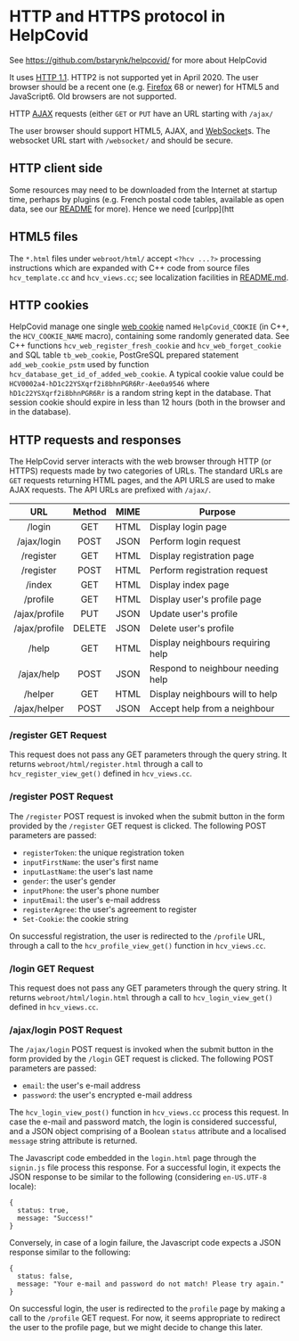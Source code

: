 #  HTTP and HTTPS protocol in HelpCovid

See https://github.com/bstarynk/helpcovid/ for more about HelpCovid

It uses [HTTP
1.1](https://en.wikipedia.org/wiki/Hypertext_Transfer_Protocol). HTTP2
is not supported yet in April 2020. The user browser should be a
recent one (e.g. [Firefox](https://www.mozilla.org/en-US/firefox/) 68
or newer) for HTML5 and JavaScript6. Old browsers are not supported.

HTTP [AJAX](https://en.wikipedia.org/wiki/Ajax_(programming)) requests (either `GET` or `PUT` have an URL starting with `/ajax/`

The user browser should support HTML5, AJAX, and
[WebSocket](https://en.wikipedia.org/wiki/WebSocket)s. The websocket
URL start with `/websocket/` and should be secure.


## HTTP client side

Some resources may need to be downloaded from the Internet at startup
time, perhaps by plugins (e.g. French postal code tables, available as
open data, see our [README](README.md) for more). Hence we need [curlpp](htt

## HTML5 files

The `*.html` files under `webroot/html/` accept `<?hcv ...?>`
processing instructions which are expanded with C++ code from source
files `hcv_template.cc` and `hcv_views.cc`; see localization
facilities in [README.md](README.md).

## HTTP cookies

HelpCovid manage one single [web
cookie](https://en.wikipedia.org/wiki/HTTP_cookie) named
`HelpCovid_COOKIE` (in C++, the `HCV_COOKIE_NAME` macro), containing
some randomly generated data. See C++ functions
`hcv_web_register_fresh_cookie` and `hcv_web_forget_cookie` and SQL
table `tb_web_cookie`, PostGreSQL prepared statement
`add_web_cookie_pstm` used by function
`hcv_database_get_id_of_added_web_cookie`. A typical cookie value
could be `HCV0002a4-hD1c22YSXqrf2i8bhnPGR6Rr-Aee0a9546` where
`hD1c22YSXqrf2i8bhnPGR6Rr` is a random string kept in the database.
That session cookie should expire in less than 12 hours (both in the
browser and in the database).

## HTTP requests and responses

The HelpCovid server interacts with the web browser through HTTP (or
HTTPS) requests made by two categories of URLs. The standard URLs are
`GET` requests returning HTML pages, and the API URLS are used to make
AJAX requests. The API URLs are prefixed with `/ajax/`.

| URL             | Method | MIME  | Purpose                           |
| :-------------: |:------:|:-----:|-----------------------------------|
| /login          | GET    | HTML  | Display login page                |
| /ajax/login     | POST   | JSON  | Perform login request             |
| /register       | GET    | HTML  | Display registration page         |
| /register       | POST   | HTML  | Perform registration request      |
| /index          | GET    | HTML  | Display index page                |
| /profile        | GET    | HTML  | Display user's profile page       |
| /ajax/profile   | PUT    | JSON  | Update user's profile             |
| /ajax/profile   | DELETE | JSON  | Delete user's profile             |
| /help           | GET    | HTML  | Display neighbours requiring help |
| /ajax/help      | POST   | JSON  | Respond to neighbour needing help |
| /helper         | GET    | HTML  | Display neighbours will to help   |
| /ajax/helper    | POST   | JSON  | Accept help from a neighbour      |


### /register GET Request

This request does not pass any GET parameters through the query string. It 
returns `webroot/html/register.html` through a call to `hcv_register_view_get()`
defined in `hcv_views.cc`.


### /register POST Request

The `/register` POST request is invoked when the submit button in the form
provided by the `/register` GET request is clicked. The following POST
parameters are passed:
  * `registerToken`: the unique registration token
  * `inputFirstName`: the user's first name
  * `inputLastName`: the user's last name
  * `gender`: the user's gender
  * `inputPhone`: the user's phone number
  * `inputEmail`: the user's e-mail address
  * `registerAgree`: the user's agreement to register
  * `Set-Cookie`: the cookie string  

On successful registration, the user is redirected to the `/profile` URL,
through a call to the `hcv_profile_view_get()` function in `hcv_views.cc`.


### /login GET Request

This request does not pass any GET parameters through the query string. It 
returns `webroot/html/login.html` through a call to `hcv_login_view_get()`
defined in `hcv_views.cc`.


### /ajax/login POST Request

The `/ajax/login` POST request is invoked when the submit button in the form 
provided by the `/login` GET request is clicked. The following POST parameters 
are passed:
  * `email`: the user's e-mail address
  * `password`: the user's encrypted e-mail address

The `hcv_login_view_post()` function in `hcv_views.cc` process this request. In
case the e-mail and password match, the login is considered successful, and a 
JSON object comprising of a Boolean `status` attribute and a localised `message`
string attribute is returned.

The Javascript code embedded in the `login.html` page through the `signin.js`
file process this response. For a successful login, it expects the JSON response
 to be similar to the following (considering `en-US.UTF-8` locale):
```
{
  status: true,
  message: "Success!"
}
```

Conversely, in case of a login failure, the Javascript code expects a JSON
response similar to the following:
```
{
  status: false,
  message: "Your e-mail and password do not match! Please try again."
}
```

On successful login, the user is redirected to the `profile` page by making a
call to the `/profile` GET request. For now, it seems appropriate to redirect 
the user to the profile page, but we might decide to change this later.

